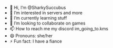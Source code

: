 - 👋 Hi, I’m @SharkySuccubus
- 👀 I’m interested in servers and more
- 🌱 I’m currently learning stuff
- 💞️ I’m looking to collaborate on games
- 📫 How to reach me my discord im_going_to.kms 
- 😄 Pronouns: she/her
- ⚡ Fun fact: I have a fiance 

<!---
SharkySuccubus/SharkySuccubus is a ✨ special ✨ repository because its `README.md` (this file) appears on your GitHub profile.
You can click the Preview link to take a look at your changes.
--->
